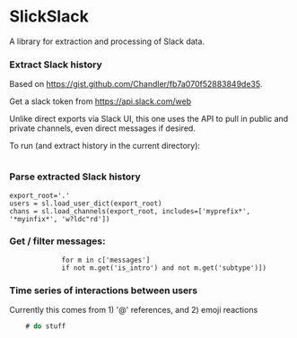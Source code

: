 SlickSlack
======================================

A library for extraction and processing of Slack data.

### Extract Slack history

Based on https://gist.github.com/Chandler/fb7a070f52883849de35.

Get a slack token from https://api.slack.com/web

Unlike direct exports via Slack UI, this one uses the API to pull in public and private channels,
even direct messages if desired.

To run (and extract history in the current directory):

```python -m slickslack.extract --token='123token' [--dryRun=True] [--skipDirectMessages] [--skipPrivateChannels]
```

### Parse extracted Slack history

```import slickslack as sl
export_root='.'
users = sl.load_user_dict(export_root)
chans = sl.load_channels(export_root, includes=['myprefix*', '*myinfix*', 'w?ldc"rd'])
```

### Get / filter messages:

```msgs = sum([], [m for c in chans
             for m in c['messages']
             if not m.get('is_intro') and not m.get('subtype')])
```

### Time series of interactions between users

Currently this comes from 1) '@' references, and 2) emoji reactions

```for e in sl.iter_connections(msgs):
    # do stuff


